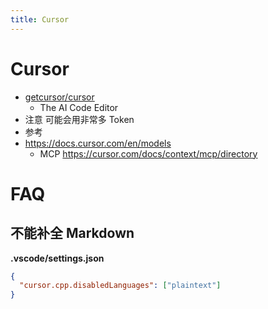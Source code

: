 ```yaml
---
title: Cursor
---
```


# Cursor

- [getcursor/cursor](https://github.com/getcursor/cursor)
  - The AI Code Editor
- 注意 可能会用非常多 Token
- 参考
- https://docs.cursor.com/en/models
  - MCP https://cursor.com/docs/context/mcp/directory

# FAQ

## 不能补全 Markdown

**.vscode/settings.json**

```json
{
  "cursor.cpp.disabledLanguages": ["plaintext"]
}
```
